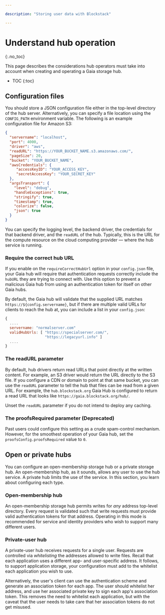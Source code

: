 ```yaml
---

description: "Storing user data with Blockstack"

---
```

# Understand hub operation
{:.no_toc}

This page describes the considerations hub operators must take into account when creating and operating a Gaia storage hub.

* TOC
{:toc}


## Configuration files

You should store a JSON configuration file either in the top-level directory of
the hub server. Alternatively, you can specify a file location using the
`CONFIG_PATH` environment variable.  The following is an example configuration file for Amazon S3:

```json
{
  "servername": "localhost",
  "port": 4000,
  "driver": "aws",
  "readURL": "https://YOUR_BUCKET_NAME.s3.amazonaws.com/",
  "pageSize": 20,
  "bucket": "YOUR_BUCKET_NAME",
  "awsCredentials": {
     "accessKeyID": "YOUR_ACCESS_KEY",
     "secretAccessKey": "YOUR_SECRET_KEY"
  },
  "argsTransport": {
    "level": "debug",
    "handleExceptions": true,
    "stringify": true,
    "timestamp": true,
    "colorize": false,
    "json": true
  }
}
```

You can specify the logging level, the backend driver, the credentials
for that backend driver, and the `readURL` of the hub. Typically, this is the URL for the compute resource on the cloud computing provider &mdash; where the hub service is running.

### Require the correct hub URL

If you enable on the `requireCorrectHubUrl` option in your `config.json`
file, your Gaia hub will require that authentication requests
correctly include the `hubURL` they are trying to connect with. Use this option to prevent a malicious Gaia hub from using an authentication
token for itself on other Gaia hubs.

By default, the Gaia hub will validate that the supplied URL matches
`https://${config.servername}`, but if there are multiple valid URLs
for clients to reach the hub at, you can include a list in your `config.json`:

```javascript
{
  ....
  servername: "normalserver.com"
  validHubUrls: [ "https://specialserver.com/",
                  "https://legacyurl.info" ]
  ....
}
```

### The readURL parameter

By default, hub drivers return read URLs that point directly at the written content. For example, an S3 driver would return the URL directly to the S3 file. If you configure a CDN or domain to point at that same bucket, you can use the `readURL` parameter to tell the hub that files can be read from a given URL. For example, the `hub.blockstack.org` Gaia Hub is configured to return a read URL that looks like `https://gaia.blockstack.org/hub/`.

Unset the `readURL` parameter if you do not intend to deploy any caching.

### The proofsRequired parameter (Deprecated)

Past users could configure this setting as a crude spam-control mechanism.
However, for the smoothest operation of your Gaia hub, set the
`proofsConfig.proofsRequired` value to `0`.


## Open or private hubs

You can configure an open-membership storage hub or a private storage hub. An open-membership hub, as it sounds, allows any user to use the hub service. A private hub limits the use of the service. In this section, you learn about configuring each type.

### Open-membership hub

An open-membership storage hub permits writes for _any_ address top-level
directory. Every request is validated such that write requests must provide
valid authentication tokens for that address. Operating in this mode is
recommended for service and identity providers who wish to support many
different users.

### Private-user hub

A private-user hub receives requests for a single user. Requests are controlled
via _whitelisting_ the addresses allowed to write files. Recall that each application uses a different app- and user-specific address. It follows, to
support application storage, your configuration must add to the whitelist each application you wish to use.

Alternatively, the user's client can use the authentication scheme and generate
an association token for each app.  The user should whitelist her address, and
use her associated private key to sign each app's association token.  This
removes the need to whitelist each application, but with the caveat that the
user needs to take care that her association tokens do not get misused.
